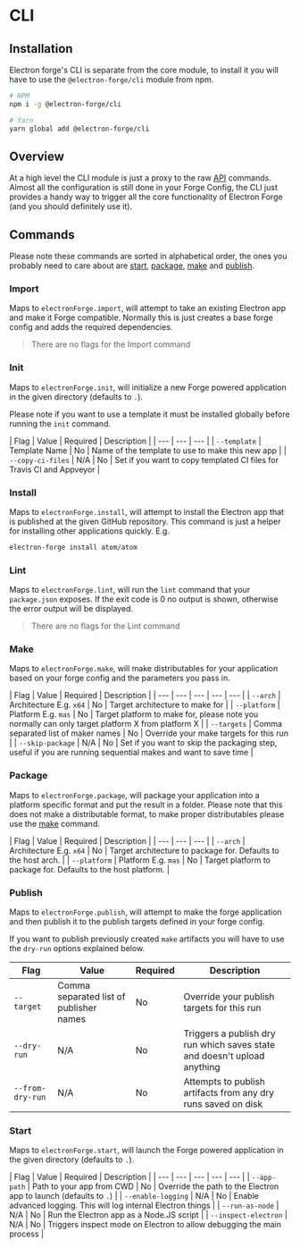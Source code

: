 # CLI

## Installation

Electron forge's CLI is separate from the core module, to install it you will have to use the `@electron-forge/cli` module from npm.

```bash
# NPM
npm i -g @electron-forge/cli

# Yarn
yarn global add @electron-forge/cli
```

## Overview

At a high level the CLI module is just a proxy to the raw [API](https://js.electronforge.io) commands.  Almost all the configuration is still done in your Forge Config, the CLI just provides a handy way to trigger all the core functionality of Electron Forge \(and you should definitely use it\).

## Commands

Please note these commands are sorted in alphabetical order, the ones you probably need to care about are [start](cli.md#start), [package](cli.md#package), [make](cli.md#make) and [publish](cli.md#publish). 

### Import

Maps to `electronForge.import`, will attempt to take an existing Electron app and make it Forge compatible. Normally this is just creates a base forge config and adds the required dependencies.

> There are no flags for the Import command

### Init

Maps to `electronForge.init`, will initialize a new Forge powered application in the given directory \(defaults to `.`\).

Please note if you want to use a template it must be installed globally before running the `init` command.

| Flag | Value | Required | Description |
| --- | --- | --- |
| `--template` | Template Name | No | Name of the template to use to make this new app |
| `--copy-ci-files` | N/A | No | Set if you want to copy templated CI files for Travis CI and Appveyor |

### Install

Maps to `electronForge.install`, will attempt to install the Electron app that is published at the given GitHub repository. This command is just a helper for installing other applications quickly.  E.g.

```bash
electron-forge install atom/atom
```

### Lint

Maps to `electronForge.lint`, will run the `lint` command that your `package.json` exposes. If the exit code is 0 no output is shown, otherwise the error output will be displayed.

> There are no flags for the Lint command

### Make

Maps to `electronForge.make`, will make distributables for your application based on your forge config and the parameters you pass in.

| Flag | Value | Required | Description |
| --- | --- | --- | --- | --- |
| `--arch` | Architecture E.g. `x64` | No | Target architecture to make for |
| `--platform` | Platform E.g. `mas` | No | Target platform to make for, please note you normally can only target platform X from platform X |
| `--targets` | Comma separated list of maker names | No | Override your make targets for this run |
| `--skip-package` | N/A | No | Set if you want to skip the packaging step, useful if you are running sequential makes and want to save time |

### Package

Maps to `electronForge.package`, will package your application into a platform specific format and put the result in a folder. Please note that this does not make a distributable format, to make proper distributables please use the [make](cli.md#make) command.

| Flag | Value | Required | Description |
| --- | --- | --- |
| `--arch` | Architecture E.g. `x64` | No | Target architecture to package for. Defaults to the host arch. |
| `--platform` | Platform E.g. `mas` | No | Target platform to package for. Defaults to the host platform. |

### Publish

Maps to `electronForge.publish`, will attempt to make the forge application and then publish it to the publish targets defined in your forge config.

If you want to publish previously created `make` artifacts you will have to use the `dry-run` options explained below.

| Flag | Value | Required | Description |
| --- | --- | --- | --- |
| `--target` | Comma separated list of publisher names | No | Override your publish targets for this run |
| `--dry-run` | N/A | No | Triggers a publish dry run which saves state and doesn't upload anything |
| `--from-dry-run` | N/A | No | Attempts to publish artifacts from any dry runs saved on disk |

### Start

Maps to `electronForge.start`, will launch the Forge powered application in the given directory \(defaults to `.`\).

| Flag | Value | Required | Description |
| --- | --- | --- | --- | --- |
| `--app-path` | Path to your app from CWD | No | Override the path to the Electron app to launch \(defaults to `.`\) |
| `--enable-logging` | N/A | No | Enable advanced logging. This will log internal Electron things |
| `--run-as-node` | N/A | No | Run the Electron app as a Node.JS script |
| `--inspect-electron` | N/A | No | Triggers inspect mode on Electron to allow debugging the main process |

